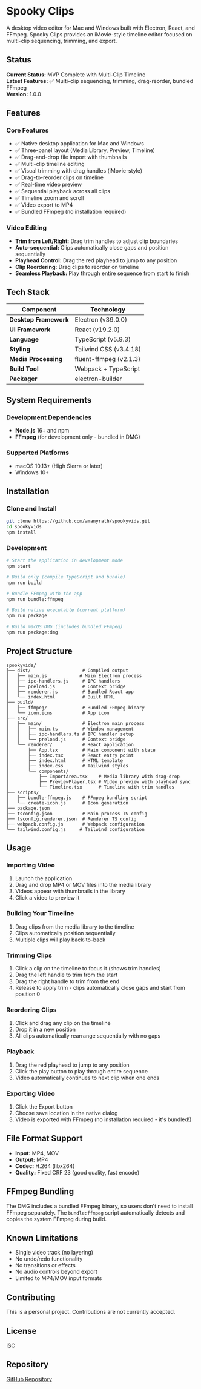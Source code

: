 # Spooky Clips

A desktop video editor for Mac and Windows built with Electron, React, and FFmpeg. Spooky Clips provides an iMovie-style timeline editor focused on multi-clip sequencing, trimming, and export.

## Status

**Current Status:** MVP Complete with Multi-Clip Timeline  
**Latest Features:** ✅ Multi-clip sequencing, trimming, drag-reorder, bundled FFmpeg  
**Version:** 1.0.0

## Features

### Core Features
- ✅ Native desktop application for Mac and Windows
- ✅ Three-panel layout (Media Library, Preview, Timeline)
- ✅ Drag-and-drop file import with thumbnails
- ✅ Multi-clip timeline editing
- ✅ Visual trimming with drag handles (iMovie-style)
- ✅ Drag-to-reorder clips on timeline
- ✅ Real-time video preview
- ✅ Sequential playback across all clips
- ✅ Timeline zoom and scroll
- ✅ Video export to MP4
- ✅ Bundled FFmpeg (no installation required)

### Video Editing
- **Trim from Left/Right:** Drag trim handles to adjust clip boundaries
- **Auto-sequential:** Clips automatically close gaps and position sequentially
- **Playhead Control:** Drag the red playhead to jump to any position
- **Clip Reordering:** Drag clips to reorder on timeline
- **Seamless Playback:** Play through entire sequence from start to finish

## Tech Stack

| Component | Technology |
|-----------|------------|
| **Desktop Framework** | Electron (v39.0.0) |
| **UI Framework** | React (v19.2.0) |
| **Language** | TypeScript (v5.9.3) |
| **Styling** | Tailwind CSS (v3.4.18) |
| **Media Processing** | fluent-ffmpeg (v2.1.3) |
| **Build Tool** | Webpack + TypeScript |
| **Packager** | electron-builder |

## System Requirements

### Development Dependencies
- **Node.js** 16+ and npm
- **FFmpeg** (for development only - bundled in DMG)

### Supported Platforms
- macOS 10.13+ (High Sierra or later)
- Windows 10+

## Installation

### Clone and Install

```bash
git clone https://github.com/amanyrath/spookyvids.git
cd spookyvids
npm install
```

### Development

```bash
# Start the application in development mode
npm start

# Build only (compile TypeScript and bundle)
npm run build

# Bundle FFmpeg with the app
npm run bundle:ffmpeg

# Build native executable (current platform)
npm run package

# Build macOS DMG (includes bundled FFmpeg)
npm run package:dmg
```

## Project Structure

```
spookyvids/
├── dist/                   # Compiled output
│   ├── main.js            # Main Electron process
│   ├── ipc-handlers.js     # IPC handlers
│   ├── preload.js          # Context bridge
│   ├── renderer.js         # Bundled React app
│   └── index.html          # Built HTML
├── build/
│   ├── ffmpeg/             # Bundled FFmpeg binary
│   └── icon.icns           # App icon
├── src/
│   ├── main/               # Electron main process
│   │   ├── main.ts         # Window management
│   │   ├── ipc-handlers.ts # IPC handler setup
│   │   └── preload.js      # Context bridge
│   └── renderer/           # React application
│       ├── App.tsx         # Main component with state
│       ├── index.tsx       # React entry point
│       ├── index.html      # HTML template
│       ├── index.css       # Tailwind styles
│       └── components/
│           ├── ImportArea.tsx    # Media library with drag-drop
│           ├── PreviewPlayer.tsx # Video preview with playhead sync
│           └── Timeline.tsx      # Timeline with trim handles
├── scripts/
│   ├── bundle-ffmpeg.js    # FFmpeg bundling script
│   └── create-icon.js      # Icon generation
├── package.json
├── tsconfig.json           # Main process TS config
├── tsconfig.renderer.json  # Renderer TS config
├── webpack.config.js       # Webpack configuration
└── tailwind.config.js     # Tailwind configuration
```

## Usage

### Importing Video
1. Launch the application
2. Drag and drop MP4 or MOV files into the media library
3. Videos appear with thumbnails in the library
4. Click a video to preview it

### Building Your Timeline
1. Drag clips from the media library to the timeline
2. Clips automatically position sequentially
3. Multiple clips will play back-to-back

### Trimming Clips
1. Click a clip on the timeline to focus it (shows trim handles)
2. Drag the left handle to trim from the start
3. Drag the right handle to trim from the end
4. Release to apply trim - clips automatically close gaps and start from position 0

### Reordering Clips
1. Click and drag any clip on the timeline
2. Drop it in a new position
3. All clips automatically rearrange sequentially with no gaps

### Playback
1. Drag the red playhead to jump to any position
2. Click the play button to play through entire sequence
3. Video automatically continues to next clip when one ends

### Exporting Video
1. Click the Export button
2. Choose save location in the native dialog
3. Video is exported with FFmpeg (no installation required - it's bundled!)

## File Format Support

- **Input:** MP4, MOV
- **Output:** MP4
- **Codec:** H.264 (libx264)
- **Quality:** Fixed CRF 23 (good quality, fast encode)

## FFmpeg Bundling

The DMG includes a bundled FFmpeg binary, so users don't need to install FFmpeg separately. The `bundle:ffmpeg` script automatically detects and copies the system FFmpeg during build.

## Known Limitations

- Single video track (no layering)
- No undo/redo functionality
- No transitions or effects
- No audio controls beyond export
- Limited to MP4/MOV input formats

## Contributing

This is a personal project. Contributions are not currently accepted.

## License

ISC

## Repository

[GitHub Repository](https://github.com/amanyrath/spookyvids)
